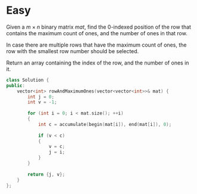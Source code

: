 # Easy

Given a $m \times n$ binary matrix $mat$, find the 0-indexed position of the row that contains the maximum count of ones, and the number of ones in that row.

In case there are multiple rows that have the maximum count of ones, the row with the smallest row number should be selected.

Return an array containing the index of the row, and the number of ones in it.

```cpp
class Solution {
public:
    vector<int> rowAndMaximumOnes(vector<vector<int>>& mat) {
        int j = 0;
        int v = -1;
        
        for (int i = 0; i < mat.size(); ++i)
        {
            int c = accumulate(begin(mat[i]), end(mat[i]), 0);
            
            if (v < c)
            {
                v = c;
                j = i;
            }
        }
        
        return {j, v};
    }
};
```
